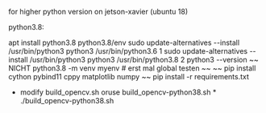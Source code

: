 
for higher python version on jetson-xavier (ubuntu 18)

python3.8:

 apt install python3.8 python3.8/env
 sudo update-alternatives --install /usr/bin/python3 python3 /usr/bin/python3.6 1
 sudo update-alternatives --install /usr/bin/python3 python3 /usr/bin/python3.8 2
 python3 --version
 ~~ NICHT python3.8 -m venv myenv # erst mal global testen ~~
 ~~ pip install cython pybind11 cppy matplotlib numpy ~~
 pip install -r requirements.txt
 * modify build_opencv.sh oruse build_opencv-python38.sh * 
 ./build_opencv-python38.sh
 
